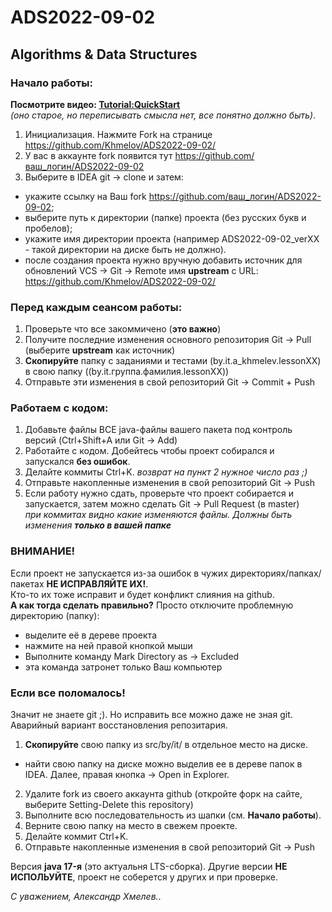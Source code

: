 # ADS2022-09-02

## Algorithms & Data Structures

### Начало работы:

**Посмотрите видео: <a href="https://youtu.be/mIs-X63CH78" target="_blank">Tutorial:QuickStart</a>**
<br>_(оно старое, но переписывать смысла нет, все понятно должно быть)_.

1. Инициализация. Нажмите Fork на странице https://github.com/Khmelov/ADS2022-09-02/
2. У вас в аккаунте fork появится тут  https://github.com/ваш_логин/ADS2022-09-02
3. Выберите в IDEA git -> clone и затем:
 * укажите ссылку на Ваш fork https://github.com/ваш_логин/ADS2022-09-02;
 * выберите путь к директории (папке) проекта (без русских букв и пробелов);
 * укажите имя директории проекта (например ADS2022-09-02_verXX - такой директории на диске быть не должно).
 * после создания проекта нужно вручную добавить источник для обновлений VCS -> Git -> Remote имя **upstream** с URL: https://github.com/Khmelov/ADS2022-09-02/

### Перед **каждым** сеансом работы:

1. Проверьте что все закоммичено (**это важно**)
2. Получите последние изменения основного репозитория Git -> Pull (выберите **upstream** как источник)
3. **Скопируйте** папку с заданиями и тестами (by.it.a_khmelev.lessonXX) в свою папку ((by.it.группа.фамилия.lessonXX))
4. Отправьте эти изменения в свой репозиторий Git -> Commit + Push

### Работаем с кодом:

1. Добавьте файлы ВСЕ java-файлы вашего пакета под контроль версий (Ctrl+Shift+A или Git -> Add)
2. Работайте с кодом. Добейтесь чтобы проект собирался и запускался **без ошибок**.
3. Делайте коммиты Ctrl+K. _возврат на пункт 2 нужное число раз ;)_
4. Отправьте накопленные изменения в свой репозиторий Git -> Push
5. Если работу нужно сдать, проверьте что проект собирается и запускается, затем можно сделать Git -> Pull Request (в master)
<br>_при коммитах видно какие изменяются файлы. Должны быть изменения **только в вашей папке**_

### ВНИМАНИЕ!

Если проект не запускается из-за ошибок в чужих директориях/папках/пакетах **НЕ ИСПРАВЛЯЙТЕ ИХ!**.
<br>Кто-то их тоже исправит и будет конфликт слияния на github.
<br>**А как тогда сделать правильно?** Просто отключите проблемную директорию (папку):
* выделите её в дереве проекта
* нажмите на ней правой кнопкой мыши
* Выполните команду Mark Directory as -> Excluded
* эта команда затронет только Ваш компьютер

### Если все поломалось! 
Значит не знаете git ;). Но исправить все можно даже не зная git. 
Аварийный вариант восстановления репозитария.

1. **Скопируйте** свою папку из src/by/it/ в отдельное место на диске.
 * найти свою папку на диске можно выделив ее в дереве папок в IDEA. Далее, правая кнопка -> Open in Explorer.
2. Удалите fork из своего аккаунта github (откройте форк на сайте, выберите Setting-Delete this repository)
3. Выполните всю последовательность из шапки (см. <b>Начало работы</b>).
4. Верните свою папку на место в свежем проекте.
5. Делайте коммит Ctrl+K.
6. Отправьте накопленные изменения в свой репозиторий Git -> Push

Версия **java 17-я** (это актуальня LTS-сборка). 
Другие версии **НЕ ИСПОЛЬУЙТЕ**, проект не соберется у других и при проверке.


_С уважением, Александр Хмелев._.
